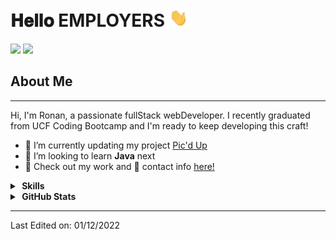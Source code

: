 <!-- ## [Ronan Galvez](https://ronan-codes.github.io/react-portfolio/#) -->
<h1> 𝐇𝐞𝐥𝐥𝐨 EMPLOYERS <img src="https://raw.githubusercontent.com/ABSphreak/ABSphreak/master/gifs/Hi.gif" width="30px"></h1>
<!-- [![LinkedIn Badge](https://img.shields.io/badge/-Ronan%20Galvez-blue?style=flat&logo=LinkedIn)](https://www.linkedin.com/in/ronan-galvez-08aaa81a8/) -->
<a href="https://www.linkedin.com/in/ronan-galvez-08aaa81a8/" target="_blank"><img src="https://img.shields.io/badge/-Ronan%20Galvez-blue?style=flat&logo=LinkedIn"/></a>
<a href="mailto:ronancodes@gmail.com"><img src="https://img.shields.io/badge/ronancodes@gmail.com-D14836?style=flat&logo=gmail&logoColor=white"/></a>
<!-- Or [![Gmail](https://img.shields.io/badge/ronancodes@gmail.com-D14836?style=flat&logo=gmail&logoColor=white)](mailto:ronancodes@gmail.com) -->

## About Me
<hr>
Hi, I'm Ronan, a passionate fullStack webDeveloper. I recently graduated from UCF Coding Bootcamp and I'm ready to keep developing this craft!

- 🔭 I’m currently updating my project [Pic'd Up](https://github.com/Ronan-Codes/picd-up)
- 🌱 I’m looking to learn **Java** next
- 📁 Check out my work and 💌 contact info [here!](https://ronan-codes.github.io/react-portfolio/#)

<!-- <details open="">
  <summary><b>&nbsp;About Me</b></summary>
  <br>
    <p align="">
        Hi, I'm Ronan, a passionate fullStack webDeveloper. I recently graduated from UCF Coding Bootcamp and I'm ready to keep developing this craft!
    </p>
    <ul align="">
      <li>🔭 I’m currently updating my project <a href="https://github.com/Ronan-Codes/picd-up" target="_blank">Pic'd Up</a></li>
      <li>🌱 I’m looking to learn <b>Java</b> next</li>
      <li>📁 Check out my work and 💌 contact info <a href="https://ronan-codes.github.io/react-portfolio/#" target="_blank">here!</a></li>
    </ul> 
</details> -->

<!-- ### Skills -->

<details>
  <summary><b>&nbsp;Skills</b></summary>
  <br>
    <p align="">
        Insert skills logos here... 
    </p>
</details>

<!-- ### Stats
![Anurag's GitHub stats](https://github-readme-stats.vercel.app/api?username=ronan-codes&show_icons=true&theme=city_lights)

[![Top Langs](https://github-readme-stats.vercel.app/api/top-langs/?username=ronan-codes&layout=compact&theme=city_lights)](https://github-readme-stats.vercel.app/api/top-langs/?username=ronan-codes&layout=compact&theme=city_lights)
 -->

<details>
  <summary><b>&nbsp;GitHub Stats</b></summary>
  <br>
    <p align="">
        <img height="150px" src="https://github-readme-stats.vercel.app/api?username=ronan-codes&show_icons=true&theme=city_lights" /> <img height="150px" src="https://github-readme-stats.vercel.app/api/top-langs/?username=ronan-codes&layout=compact&theme=city_lights" />
    </p>
</details>

-----

Last Edited on: 01/12/2022
